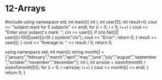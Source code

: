 # 12-Arrays
#include 
using namespace std; 
int main(){ 
	int i; int user[5]; 
	int result=0; 
	cout << "subject mark for 5 subjects" << endl;
	for (i = 0; i < 5; i++) { cout << "Enter your subject's mark: ";
	cin >> user[i];
	if (cin.fail()|| user[i]>100||user[i]<0) { 
		system("cls");
	cout << "Error"; return 0; } result += user[i]; } 
	cout << "Average is: " << result / 5; return 0;

using namespace std;
int main(){
	string month[] = {"january","february","march","april","may","june","july","august","september","october","november","december"};
	int i; int arrsize = sizeof(month) / sizeof(month[0]);
	for (i = 0; i <arrsize; i++) { 
		cout << month[i] << endl; } 
	return 0;
}
